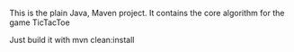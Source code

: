 This is the plain Java, Maven project. It contains the core algorithm for the game TicTacToe

Just build it with mvn clean:install